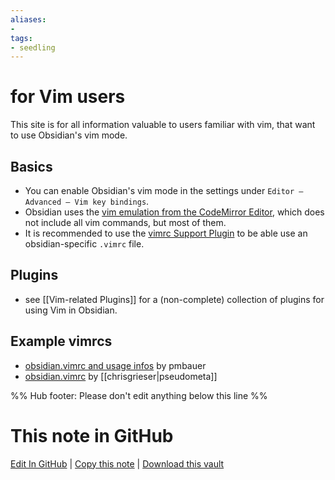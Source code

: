 ```yaml
---
aliases: 
- 
tags:
- seedling
---
```


# for Vim users

This site is for all information valuable to users familiar with vim, that want to use Obsidian's vim mode. 

## Basics
- You can enable Obsidian's vim mode in the settings under `Editor – Advanced – Vim key bindings`.
- Obsidian uses the [vim emulation from the CodeMirror Editor](https://github.com/replit/codemirror-vim), which does not include all vim commands, but most of them.
- It is recommended to use the [vimrc Support Plugin](https://obsidian.md/plugins?id=obsidian-vimrc-support) to be able use an obsidian-specific `.vimrc` file.

## Plugins
- see [[Vim-related Plugins]] for a (non-complete) collection of plugins for using Vim in Obsidian.

## Example vimrcs
- [obsidian.vimrc and usage infos](https://bauer.codes/notes/Obsidian#Obsidian+vim+window+controls) by pmbauer
- [obsidian.vimrc](https://github.com/chrisgrieser/dotfiles/blob/main/obsidian.vimrc) by [[chrisgrieser|pseudometa]]

%% Hub footer: Please don't edit anything below this line %%

# This note in GitHub

<span class="git-footer">[Edit In GitHub](https://github.dev/obsidian-community/obsidian-hub/blob/main/04%20-%20Guides%2C%20Workflows%2C%20%26%20Courses/for%20Vim%20users.md "git-hub-edit-note") | [Copy this note](https://raw.githubusercontent.com/obsidian-community/obsidian-hub/main/04%20-%20Guides%2C%20Workflows%2C%20%26%20Courses/for%20Vim%20users.md "git-hub-copy-note") | [Download this vault](https://github.com/obsidian-community/obsidian-hub/archive/refs/heads/main.zip "git-hub-download-vault") </span>
